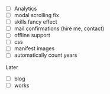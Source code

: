 - [ ] Analytics
- [ ] modal scrolling fix
- [ ] skills fancy effect
- [ ] mail confirmations (hire me, contact)
- [ ] offline support
- [ ] css
- [ ] manifest images
- [ ] automatically count years

Later
- [ ] blog
- [ ] works
